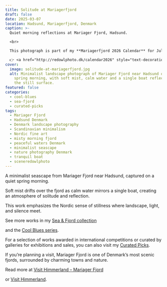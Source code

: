 ```yaml
---
title: Solitude at Mariagerfjord
draft: false
date: 2025-03-07
location: Hadsund, Mariagerfjord, Denmark
caption: >-
  Quiet morning reflections at Mariager Fjord, Hadsund.

  <br>

  This photograph is part of my **Mariagerfjord 2026 Calendar** for July 

  👉 <a href="http://redowlphoto.dk/calendar2026" style="text-decoration:underline;">Order it here</a>
cover:
  image: solitude-at-mariagerfjord.jpg
  alt: Minimalist landscape photograph of Mariager Fjord near Hadsund on an early
    spring morning, with soft mist, calm water and a single boat reflecting in
    the still surface.
featured: false
categories:
  - cool-blues
  - sea-fjord
  - curated-picks
tags:
  - Mariager Fjord
  - Hadsund Denmark
  - Denmark landscape photography
  - Scandinavian minimalism
  - Nordic fine art
  - misty morning fjord
  - peaceful waters Denmark
  - minimalist seascape
  - nature photography Denmark
  - tranquil boat
  - sceneredowlphoto
---
```

A minimalist seascape from Mariager Fjord near Hadsund, captured on a quiet spring morning.

Soft mist drifts over the fjord as calm water mirrors a single boat, creating an atmosphere of solitude and reflection.

This work emphasizes the Nordic sense of stillness where landscape, light, and silence meet.

See more works in my [Sea & Fjord collection](https://redowlphoto.dk/categories/sea-fjord/?utm_source=chatgpt.com)

and the [Cool Blues series](https://redowlphoto.dk/categories/cool-blues/?utm_source=chatgpt.com).

For a selection of works awarded in international competitions or curated by galleries for exhibitions and sales, you can also visit my [Curated Picks](https://redowlphoto.dk/categories/curated-picks/?utm_source=chatgpt.com).

If you’re planning a visit, Mariager Fjord is one of Denmark’s most scenic fjords, surrounded by charming towns and nature.

Read more at [Visit Himmerland – Mariager Fjord](https://www.visithimmerland.dk/himmerland/planlaeg-din-tur/mariager-fjord-gdk1098491?utm_source=chatgpt.com)

or [Visit Himmerland](https://www.visithimmerland.dk?utm_source=chatgpt.com).

<!--more-->
